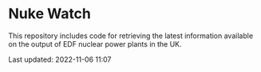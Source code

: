 # Nuke Watch

This repository includes code for retrieving the latest information available on the output of EDF nuclear power plants in the UK.

Last updated: 2022-11-06 11:07